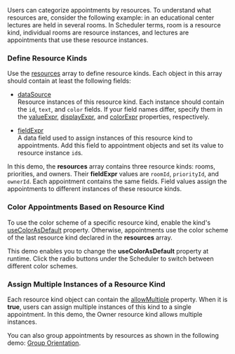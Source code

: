 Users can categorize appointments by resources. To understand what resources are, consider the following example: in an educational center lectures are held in several rooms. In Scheduler terms, room is a resource kind, individual rooms are resource instances, and lectures are appointments that use these resource instances.


### Define Resource Kinds

Use the [resources](/Documentation/ApiReference/UI_Components/dxScheduler/Configuration/resources/) array to define resource kinds. Each object in this array should contain at least the following fields:

- [dataSource](/Documentation/ApiReference/UI_Components/dxScheduler/Configuration/resources/#dataSource)         
    Resource instances of this resource kind. Each instance should contain the `id`, `text`, and `color` fields. If your field names differ, specify them in the [valueExpr](/Documentation/ApiReference/UI_Components/dxScheduler/Configuration/resources/#valueExpr), [displayExpr](/Documentation/ApiReference/UI_Components/dxScheduler/Configuration/resources/#displayExpr), and [colorExpr](/Documentation/ApiReference/UI_Components/dxScheduler/Configuration/resources/#colorExpr) properties, respectively.

- [fieldExpr](/Documentation/ApiReference/UI_Components/dxScheduler/Configuration/resources/#fieldExpr)             
    A data field used to assign instances of this resource kind to appointments. Add this field to appointment objects and set its value to resource instance `id`s.

In this demo, the **resources** array contains three resource kinds: rooms, priorities, and owners. Their **fieldExpr** values are `roomId`, `priorityId`, and `ownerId`. Each appointment contains the same fields. Field values assign the appointments to different instances of these resource kinds.

### Color Appointments Based on Resource Kind

To use the color scheme of a specific resource kind, enable the kind's [useColorAsDefault](/Documentation/ApiReference/UI_Components/dxScheduler/Configuration/resources/#useColorAsDefault) property. Otherwise, appointments use the color scheme of the last resource kind declared in the **resources** array.

This demo enables you to change the **useColorAsDefault** property at runtime. Click the radio buttons under the Scheduler to switch between different color schemes.

### Assign Multiple Instances of a Resource Kind

Each resource kind object can contain the [allowMultiple](/Documentation/ApiReference/UI_Components/dxScheduler/Configuration/resources/#allowMultiple) property. When it is **true**, users can assign multiple instances of this kind to a single appointment. In this demo, the Owner resource kind allows multiple instances.

You can also group appointments by resources as shown in the following demo: [Group Orientation](/Demos/WidgetsGallery/Demo/Scheduler/GroupOrientation/). 
